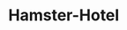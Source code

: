 # Hamster-Hotel
<!-- 
Bowen Henry 
11/1/2024
We were tasked to try and make a website using Bootstrap of a prototype called Hamster Hotel. We also had to make the site responsive for all devices.
Peer Review: Thao Vang
"the box that houses the "run on the wheel of luxury" is positioned weirdly on my screen, not centered and below where it shouldnt be. cause is probably its absolute positioning. you can use background-img in css to hero img. the "run on the wheel" box is blocking the welcome section. the background for the Our Rooms section and Amenities repeats (can add background norepeat in css). responsiveness is not the best, everything just kind of squishes together without any intentionality. the navbar is basically not responsive. the input field section in reserve room section in tablet resolution (990px-780px) is not very responsive. can center the reserve room section with the input fields at lower pixels. there are ways to fill img without using 100% because it streches the reserve room picture (try set height to certain pixel and using object-fit:cover). suggest using card groups or similar method for cards in the rooms section as they are a bit further apart than shown on the prototype."

update after peer review: I sorta fixed the hero image, next time I won't use that and will take Thao's advice and just make it a background image. The responsiveness is sort of janky but it fits inside the header. 
-->
